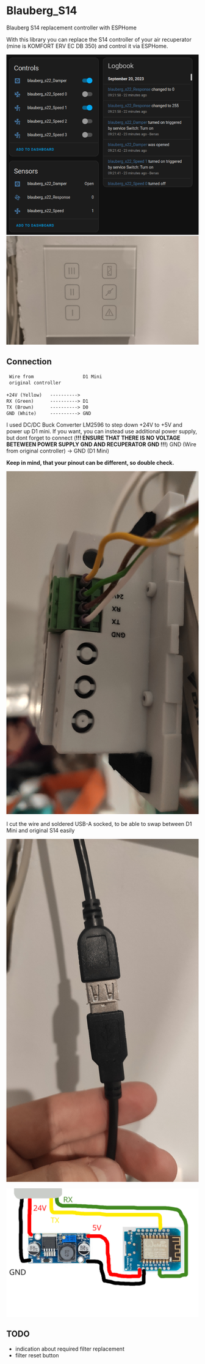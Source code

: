 # Blauberg_S14

Blauberg S14 replacement controller with ESPHome

With this library you can replace the S14 controller of your air recuperator (mine is KOMFORT ERV EC DB 350) and control it via ESPHome.

![](/images/home_assistant.png)
![](/images/1695192425987.jpg)


## Connection

```
 Wire from                  D1 Mini
 original controller

+24V (Yellow)   ----------> 
RX (Green)      ----------> D1
TX (Brown)      ----------> D0
GND (White)     ----------> GND
```
I used DC/DC Buck Converter LM2596 to step down +24V to +5V and power up D1 mini. 
If you want, you can instead use additional power supply, but dont forget to connect (**!!! ENSURE THAT THERE IS NO VOLTAGE BETEWEEN POWER SUPPLY GND AND RECUPERATOR GND !!!**) GND (Wire from original controller) -> GND (D1 Mini)

**Keep in mind, that your pinout can be different, so double check.**

![](/images/1695192425993.jpg)

I cut the wire and soldered USB-A socked, to be able to swap between D1 Mini and original S14 easily

![](/images/1695192425977.jpg)

![](/images/connection.png)

## TODO
* indication about required filter replacement
* filter reset button
